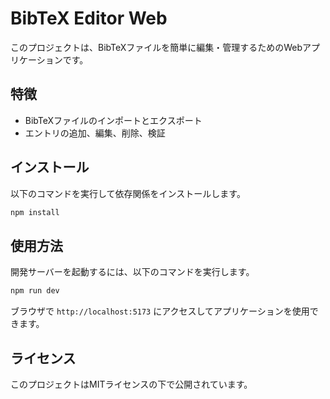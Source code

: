 # BibTeX Editor Web

このプロジェクトは、BibTeXファイルを簡単に編集・管理するためのWebアプリケーションです。

## 特徴

- BibTeXファイルのインポートとエクスポート
- エントリの追加、編集、削除、検証

## インストール

以下のコマンドを実行して依存関係をインストールします。

```bash
npm install
```

## 使用方法

開発サーバーを起動するには、以下のコマンドを実行します。

```bash
npm run dev
```

ブラウザで `http://localhost:5173` にアクセスしてアプリケーションを使用できます。

## ライセンス

このプロジェクトはMITライセンスの下で公開されています。
